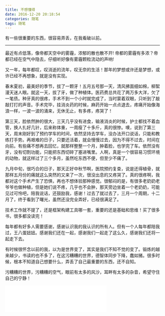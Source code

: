 ```yaml
---
title: 不想懂得
date: 2016-12-20 20:18:54
categories: 随笔
tags: 随笔
---
```


有一些很重要的东西，很容易弄丢，在我看破以前。

<!-- more -->
***
最近有点低落，像帝都天空中的雾霾，浓郁的散也散不开!
帝都的雾霾有多浓？帝都已经在空气中隐去，仔细听好像有雾霾颗粒流动的声响!

又一年，每年都叹，叹消逝的流年，叹无奈的生活！那年的梦想或许还是梦想，或许已经不再想象，就是没有实现。

春末夏初，最美好的季节，拔了一颗牙！五月五号那一天，清风拂面细如棉，柳絮漫天迷人眼。就这一天，拔了牙，做了种植体。医药费总共花了两万多大洋，欠了一笔债。种牙真的很疼，手术不到一个小时就完成了，当时蒙着双眼，只听到了敲敲打打的声音。手术完毕，挂消炎药的时候，麻药开始一点点退去，疼痛开始像海浪一样，一波一波的涌来，无休无止，有多疼，疼哭了！

第三天，脸依然肿的很大，三天几乎没有进食，输液消炎的时候，护士都找不着血管，换人扎好几针，后来称体重，一周瘦了十多斤，真的很惨。噢，说到了第三天，周末刚好到了预约学车的时间，依然坚持去学车，没办法开口说话，只能和教练打手势。再艰难的日子，只要还活着，就会慢慢过去，因为不得不过去，时间在向前。有些痛不想再去回忆，就那样整整一个月，肿着脸，也学完了车。依然没有牙，没有切割功能，只能把东西切碎了塞进嘴里。人啊，真是一个很容易习惯环境的动物，就这样过了三个多月，虽然吃东西不便，但至少不痛了。

九月中旬，很巧合的日子，那天正好中秋节啊，医院预约复查，说是还得植骨，就那样五月份的痛就这么突然的又来了一次，很没出息的又疼哭了。真的很疼啊，我都对这个手术产生了恐惧，再也不想体验那种感觉。很郁闷的是，有很多老奶奶老爷爷也做种植，但是她们说不疼，几乎也不会肿，那天旁边坐着一个老奶奶，可能见过可怜吧，陪我说话，还鼓励我，感谢！过去了就过去了，三月一个周期，十二月了，终于看到了曙光，虽然还没完全弄好，已经很满足了。

技术工作就不提了，还是框架构建工具哪一套，重要的还是基础和思维！买了很多书，很多都没读完！

每年都有好多人需要感谢，感谢认识我的我认识的所有人。但有一个人每年都陪我过，王八蛋妞妞。感谢我们还在一起，感谢我们一起走了这么久，感谢我们还将一起走下去。


有时候很怀念以前的我，以为是世界变了，其实是我们不知不觉的变了。锻炼的越来越少，书读的也不多了，在这污糟糟的世界，德智体同步下降，蠢如猪。很多时候，根本不知道自己想要什么，弄丢了自己最重要的东西，还不自知。

污糟糟的世界，污糟糟的空气，眼前有太多的风沙，耳畔有太多的杂音，希望守住自己的宁静！

<iframe frameborder="no" border="0" marginwidth="0" marginheight="0" width=330 height=86 src="//music.163.com/outchain/player?type=2&id=5248040&auto=1&height=66"></iframe>

